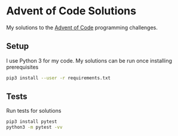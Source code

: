 # Advent of Code Solutions
My solutions to the [Advent of Code](https://adventofcode.com/) programming challenges.

## Setup
I use Python 3 for my code. My solutions can be run once installing prerequisites
```bash
pip3 install --user -r requirements.txt
```

## Tests
Run tests for solutions
```bash
pip3 install pytest
python3 -m pytest -vv
```
